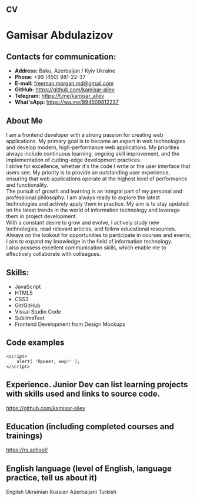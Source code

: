 ## CV

# Gamisar Abdulazizov

## Contacts for communication:

* **Address:** Baku, Azerbaijan / Kyiv Ukraine
* **Phone:** +99 (450) 981-22-37
* **E-mail:** freeman.morgan.md@gmail.com
* **GitHub:** <https://github.com/kamisar-aliev>
* **Telegram:** <https://t.me/kamisar_aliev>
* **What'sApp:** <https://wa.me/994509812237>

## About Me

I am a frontend developer with a strong passion for creating web applications. My primary goal is to become an expert in web technologies and develop modern, high-performance web applications. My priorities always include continuous learning, ongoing skill improvement, and the implementation of cutting-edge development practices.  
I strive for excellence, whether it's the code I write or the user interface that users see. My priority is to provide an outstanding user experience, ensuring that web applications operate at the highest level of performance and functionality.  
The pursuit of growth and learning is an integral part of my personal and professional philosophy. I am always ready to explore the latest technologies and actively apply them in practice. My aim is to stay updated on the latest trends in the world of information technology and leverage them in project development.  
With a constant desire to grow and evolve, I actively study new technologies, read relevant articles, and follow educational resources. Always on the lookout for opportunities to participate in courses and events, I aim to expand my knowledge in the field of information technology.  
I also possess excellent communication skills, which enable me to effectively collaborate with colleagues.

## Skills:

* JavaScript
* HTML5
* CSS3
* Git/GitHub
* Visual Studio Code
* SublimeText
* Frontend Development from Design Mockups

## Code examples

```
<script>
    alert( 'Привет, мир!' );
</script>
```

## Experience. Junior Dev can list learning projects with skills used and links to source code.

<https://github.com/kamisar-aliev>

## Education (including completed courses and trainings)

<https://rs.school/>

## English language (level of English, language practice, tell us about it)

English
Ukrainian
Russian
Azerbaijani
Turkish
